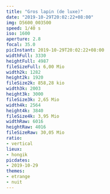 ```yaml
---
title: "Gros lapin (de luxe)"
date: "2019-10-29T20:02:22+08:00"
img: D5600_003500
speed: 1/40 s
iso: 1600
aperture: 2.8
focal: 35.0
picInstant: 2019-10-29T20:02:22+08:00
widthFull: 3330
heightFull: 4987
fileSizeFull: 6,00 Mio
width2k: 1282
height2k: 1920
fileSize2k: 858,28 kio
width3k: 2003
height3k: 3000
fileSize3k: 2,65 Mio
width4k: 2564
height4k: 3840
fileSize4k: 3,95 Mio
widthRaw: 6016
heightRaw: 4016
fileSizeRaw: 30,05 Mio
ratio:
- vertical
lieux:
- hongik
picdates:
- 2019-10-29
themes:
- etrange
- nuit
---
```


